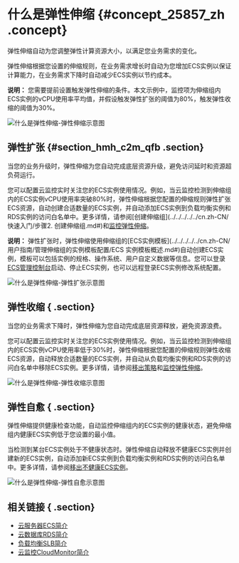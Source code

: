 # 什么是弹性伸缩 {#concept_25857_zh .concept}

弹性伸缩自动为您调整弹性计算资源大小，以满足您业务需求的变化。

弹性伸缩根据您设置的伸缩规则，在业务需求增长时自动为您增加ECS实例以保证计算能力，在业务需求下降时自动减少ECS实例以节约成本。

**说明：** 您需要提前设置触发弹性伸缩的条件。本文示例中，监控项为伸缩组内ECS实例的vCPU使用率平均值，并假设触发弹性扩张的阈值为80%，触发弹性收缩的阈值为30%。

![什么是弹性伸缩-弹性伸缩示意图](http://static-aliyun-doc.oss-cn-hangzhou.aliyuncs.com/assets/img/40535/154685474621244_zh-CN.png)

## 弹性扩张 {#section_hmh_c2m_qfb .section}

当您的业务升级时，弹性伸缩为您自动完成底层资源升级，避免访问延时和资源超负荷运行。

您可以配置云监控实时关注您的ECS实例使用情况。例如，当云监控检测到伸缩组内的ECS实例vCPU使用率突破80%时，弹性伸缩根据您配置的伸缩规则弹性扩张ECS资源，自动创建合适数量的ECS实例，并自动添加ECS实例到负载均衡实例和RDS实例的访问白名单中。更多详情，请参阅[创建伸缩组](../../../../../cn.zh-CN/快速入门/步骤2. 创建伸缩组.md#)和[监控弹性伸缩](../../../../../cn.zh-CN/用户指南/云服务监控/弹性伸缩.md#)。

**说明：** 弹性扩张时，弹性伸缩使用伸缩组的[ECS实例模板](../../../../../cn.zh-CN/用户指南/管理伸缩组的实例模板配置/ECS 实例模板概述.md#)自动创建ECS实例，模板可以包括实例的规格、操作系统、用户自定义数据等信息。您可以登录 [ECS管理控制台](https://ecs.console.aliyun.com/#/home)启动、停止ECS实例，也可以远程登录ECS实例修改系统配置。

![什么是弹性伸缩-弹性扩张示意图](http://static-aliyun-doc.oss-cn-hangzhou.aliyuncs.com/assets/img/40535/154685474621245_zh-CN.png)

## 弹性收缩 { .section}

当您的业务需求下降时，弹性伸缩为您自动完成底层资源释放，避免资源浪费。

您可以配置云监控实时关注您的ECS实例使用情况。例如，当云监控检测到伸缩组内的ECS实例vCPU使用率低于30%时，弹性伸缩根据您配置的伸缩规则弹性收缩ECS资源，自动释放合适数量的ECS实例，并自动从负载均衡实例和RDS实例的访问白名单中移除ECS实例。更多详情，请参阅[移出策略](../../../../../cn.zh-CN/用户指南/管理伸缩组的伸缩活动/实现自动伸缩/移出策略.md#)和[监控弹性伸缩](../../../../../cn.zh-CN/用户指南/云服务监控/弹性伸缩.md#)。

![什么是弹性伸缩-弹性收缩示意图](http://static-aliyun-doc.oss-cn-hangzhou.aliyuncs.com/assets/img/40535/154685474621246_zh-CN.png)

## 弹性自愈 { .section}

弹性伸缩提供健康检查功能，自动监控伸缩组内的ECS实例的健康状态，避免伸缩组内健康ECS实例低于您设置的最小值。

当检测到某台ECS实例处于不健康状态时。弹性伸缩自动释放不健康ECS实例并创建新的ECS实例，自动添加新ECS实例到负载均衡实例和RDS实例的访问白名单中。更多详情，请参阅[移出不健康ECS实例](../../../../../cn.zh-CN/用户指南/使用须知/移出不健康ECS实例.md#)。

![什么是弹性伸缩-弹性自愈示意图](http://static-aliyun-doc.oss-cn-hangzhou.aliyuncs.com/assets/img/40535/154685474621247_zh-CN.png)

## 相关链接 { .section}

-    [云服务器ECS简介](../../../../../cn.zh-CN/产品简介/什么是云服务器ECS.md#) 
-    [云数据库RDS简介](../../../../../cn.zh-CN/产品简介/什么是RDS.md#) 
-    [负载均衡SLB简介](../../../../../cn.zh-CN/产品简介/什么是负载均衡.md#) 
-    [云监控CloudMonitor简介](../../../../../cn.zh-CN/产品简介/产品概述.md#) 

